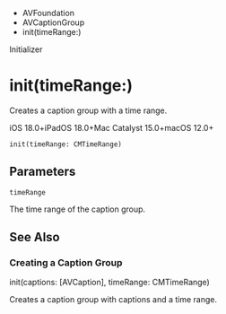 

- AVFoundation
- AVCaptionGroup
-  init(timeRange:) 

Initializer

# init(timeRange:)

Creates a caption group with a time range.

iOS 18.0+iPadOS 18.0+Mac Catalyst 15.0+macOS 12.0+

``` source
init(timeRange: CMTimeRange)
```

## Parameters 

`timeRange`  

The time range of the caption group.

## See Also

### Creating a Caption Group

init(captions: [AVCaption], timeRange: CMTimeRange)

Creates a caption group with captions and a time range.

